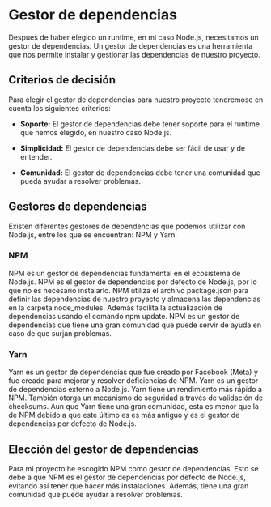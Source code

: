 # Gestor de dependencias

Despues de haber elegido un runtime, en mi caso Node.js, necesitamos un gestor de dependencias. Un gestor de dependencias es una herramienta que nos permite instalar y gestionar las dependencias de nuestro proyecto.

## Criterios de decisión

Para elegir el gestor de dependencias para nuestro proyecto tendremose en cuenta los siguientes criterios:

- **Soporte:** El gestor de dependencias debe tener soporte para el runtime que hemos elegido, en nuestro caso Node.js.

- **Simplicidad:** El gestor de dependencias debe ser fácil de usar y de entender.

- **Comunidad:** El gestor de dependencias debe tener una comunidad que pueda ayudar a resolver problemas.

## Gestores de dependencias

Existen diferentes gestores de dependencias que podemos utilizar con Node.js, entre los que se encuentran: NPM y Yarn.

### NPM

NPM es un gestor de dependencias fundamental en el ecosistema de Node.js. NPM es el gestor de dependencias por defecto de Node.js, por lo que no es necesario instalarlo. NPM utiliza el archivo package.json para definir las dependencias de nuestro proyecto y almacena las dependencias en la carpeta node_modules. Además facilita la actualización de dependencias usando el comando npm update. NPM es un gestor de dependencias que tiene una gran comunidad que puede servir de ayuda en caso de que surjan problemas.

### Yarn

Yarn es un gestor de dependencias que fue creado por Facebook (Meta) y fue creado para mejorar y resolver deficiencias de NPM. Yarn es un gestor de dependencias externo a Node.js. Yarn tiene un rendimiento más rápido a NPM. También otorga un mecanismo de seguridad a través de validación de checksums. Aun que Yarn tiene una gran comunidad, esta es menor que la de NPM debido a que este último es es más antiguo y es el gestor de dependencias por defecto de Node.js.

## Elección del gestor de dependencias

Para mi proyecto he escogido NPM como gestor de dependencias. Esto se debe a que NPM es el gestor de dependencias por defecto de Node.js, evitando así tener que hacer más instalaciones. Además, tiene una gran comunidad que puede ayudar a resolver problemas.